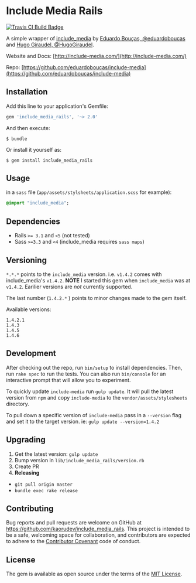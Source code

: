 # Include Media Rails
[![Travis CI Build Badge](https://travis-ci.org/KaoruDev/include_media_rails.svg?branch=master)](https://travis-ci.org/KaoruDev/include_media_rails)


A simple wrapper of [include_media](https://github.com/eduardoboucas/include-media)
by [Eduardo Bouças, @eduardoboucas](https://github.com/eduardoboucas) and [Hugo Giraudel,
 @HugoGiraudel](https://github.com/HugoGiraudel).

Website and Docs: [http://include-media.com/](http://include-media.com/)

Repo: [https://github.com/eduardoboucas/include-media](https://github.com/eduardoboucas/include-media)

## Installation

Add this line to your application's Gemfile:

```ruby
gem 'include_media_rails', '~> 2.0'
```

And then execute:

    $ bundle

Or install it yourself as:

    $ gem install include_media_rails

## Usage

in a `sass` file (`app/assets/stylsheets/application.scss` for example):

```sass
@import "include_media";
```


## Dependencies

- Rails `>= 3.1` and `<5` (not tested)
- Sass `>=3.3` and `<4` (include_media requires `sass maps`)


## Versioning

`*.*.*` points to the `include_media` version. i.e. `v1.4.2` comes with
include_media's `v1.4.2`. **NOTE** I started this gem when
`include_media` was at `v1.4.2`. Earilier versions are _not_ currently supported.

The last number (`1.4.2.*` ) points to minor changes made to the gem itself.

Available versions:
```
1.4.2.1
1.4.3
1.4.5
1.4.6
```

## Development

After checking out the repo, run `bin/setup` to install dependencies.
Then, run `rake spec` to run the tests. You can also run `bin/console`
for an interactive prompt that will allow you to experiment.

To quickly update `include-media` run `gulp update`. It will pull the
latest version from `npm` and copy `include-media` to the
`vendor/assets/stylesheets` directory.

To pull down a specific version of `include-media` pass in a `--version` flag
and set it to the target version. ie: `gulp update --version=1.4.2`

## Upgrading

1. Get the latest version: `gulp update`
2. Bump version in `lib/include_media_rails/version.rb`
3. Create PR
4. **Releasing**
  - `git pull origin master`
  - `bundle exec rake release`

## Contributing

Bug reports and pull requests are welcome on GitHub at
https://github.com/kaorudev/include_media_rails. This project is intended
to be a safe, welcoming space for collaboration, and contributors are
expected to adhere to the [Contributor Covenant](http://contributor-covenant.org) code of conduct.


## License

The gem is available as open source under the terms of the [MIT License](http://opensource.org/licenses/MIT).

